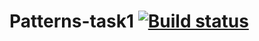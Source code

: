 # Patterns-task1 [![Build status](https://ci.appveyor.com/api/projects/status/uu7vhb983s8jbi4m?svg=true)](https://ci.appveyor.com/project/artem-ar888/aqa-patterns-task1)
